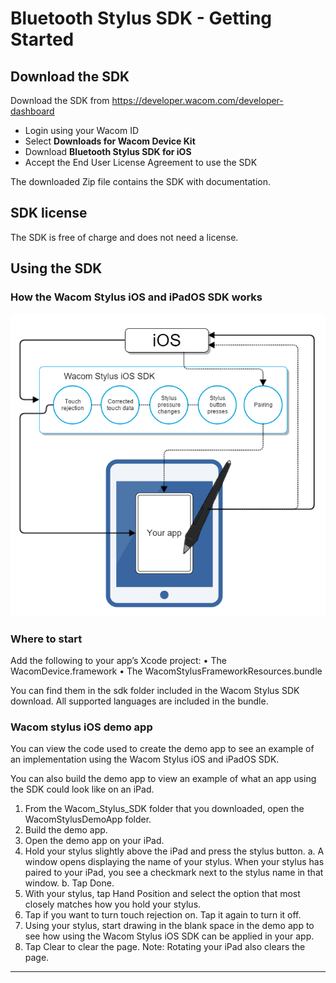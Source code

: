 # Bluetooth Stylus SDK - Getting Started

## Download the SDK

Download the SDK from https://developer.wacom.com/developer-dashboard

* Login using your Wacom ID
* Select **Downloads for Wacom Device Kit**
* Download **Bluetooth Stylus SDK for iOS**
* Accept the End User License Agreement to use the SDK

The downloaded Zip file contains the SDK with documentation.


## SDK license

The SDK is free of charge and does not need a license.

## Using the SDK

### How the Wacom Stylus iOS and iPadOS SDK works

![bt-stylus-sdk](media/bt-stylus-sdk.png)

### Where to start

Add the following to your app’s Xcode project:
• The WacomDevice.framework
• The WacomStylusFrameworkResources.bundle

You can find them in the sdk folder included in the Wacom Stylus SDK download. All supported languages are included in the bundle.


### Wacom stylus iOS demo app
You can view the code used to create the demo app to see an example of an implementation using the Wacom Stylus iOS and iPadOS SDK.

You can also build the demo app to view an example of what an app using the SDK could look like on an iPad.

1. From the Wacom_Stylus_SDK folder that you downloaded, open the WacomStylusDemoApp folder.
2. Build the demo app.
3. Open the demo app on your iPad.
4. Hold your stylus slightly above the iPad and press the stylus button.
      a. A window opens displaying the name of your stylus. When your stylus has paired to your iPad, you see a checkmark next to the stylus name in that window.
      b. Tap Done.
5. With your stylus, tap Hand Position and select the option that most closely matches how you hold your stylus.
6. Tap if you want to turn touch rejection on. Tap it again to turn it off.
7. Using your stylus, start drawing in the blank space in the demo app to see how using the Wacom Stylus iOS SDK can be applied in your app.
8. Tap Clear to clear the page. Note: Rotating your iPad also clears the page.


----

        





